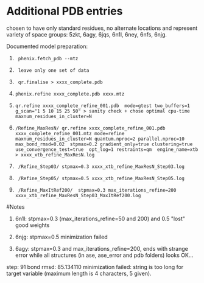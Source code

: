 # Additional PDB entries 
chosen to have only standard residues, no alternate locations and represent variety of space groups: 5zkt, 6agy, 6jqs, 6n1l, 6ney, 6nfs, 6njg.


Documented model preparation:

1.      phenix.fetch_pdb --mtz 

2.      leave only one set of data  

3.      qr.finalise > xxxx_complete.pdb

4.     phenix.refine xxxx_complete.pdb xxxx.mtz

5.     qr.refine xxxx_complete_refine_001.pdb  mode=gtest two_buffers=1 g_scan="1 5 10 15 25 50" > sanity check + chose optimal cpu-time maxnum_residues_in_cluster=N   

6.     /Refine_MaxResN/ qr.refine xxxx_complete_refine_001.pdb xxxx_complete_refine_001.mtz mode=refine maxnum_residues_in_cluster=N quantum.nproc=2 parallel.nproc=10 max_bond_rmsd=0.02  stpmax=0.2 gradient_only=true clustering=true use_convergence_test=true  opt_log=1 restraints=qm  engine_name=xtb  > xxxx_xtb_refine_MaxResN.log   

7.      /Refine_Step03/ stpmax=0.3 xxxx_xtb_refine_MaxResN_Step03.log

8.      /Refine_Step05/ stpmax=0.5 xxxx_xtb_refine_MaxResN_Step05.log

9.      /Refine_MaxItRef200/  stpmax=0.3 max_iterations_refine=200 xxxx_xtb_refine_MaxResN_Step03_MaxItRef200.log

#Notes

1.  6n1l: stpmax=0.3 (max_iterations_refine=50 and 200) and 0.5 "lost" good weights 

2.  6njg: stpmax=0.5 minimization failed

3.  6agy: stpmax=0.3 and max_iterations_refine=200, ends with strange error while all structures (in ase, ase_error and pdb folders) looks OK...

step:  91 bond rmsd: 85.134110
minimization failed: string is too long for target variable (maximum length is 4 characters, 5 given).




